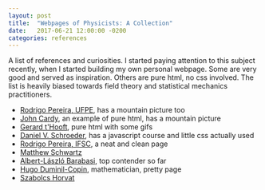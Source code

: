 ```yaml
---
layout: post
title:  "Webpages of Physicists: A Collection"
date:   2017-06-21 12:00:00 -0200
categories: references
---
```


A list of references and curiosities. I started paying attention to this subject
recently, when I started building my own personal webpage. Some are very good and served
as inspiration. Others are pure html, no css involved. The list is heavily biased
towards field theory and statistical mechanics practitioners.

- <a href="http://www.if.ufrj.br/~rodrigomp/index.html">Rodrigo Pereira, UFPE</a>, has a mountain picture too
- <a href="http://www-thphys.physics.ox.ac.uk/people/JohnCardy/">John Cardy</a>, an example of pure html,
has a mountain picture
- <a href="http://www.staff.science.uu.nl/~hooft101/">Gerard t'Hooft</a>, pure html with some gifs
- <a href="http://physics.weber.edu/schroeder/">Daniel V. Schroeder</a>, has a javascript course and little
css actually used
- <a href="http://www.ifsc.usp.br/~rpereira/">Rodrigo Pereira, IFSC</a>, a neat and clean page
- <a href="http://users.physics.harvard.edu/~schwartz/index">Matthew Schwartz</a>
- <a href="http://barabasi.com/">Albert-László Barabasi</a>, top contender so far
- <a href="http://www.ihes.fr/~duminil/">Hugo Duminil-Copin</a>, mathematician, pretty page
- [Szabolcs Horvat][szabolcs]


[szabolcs]: http://szhorvat.net/pelican/
